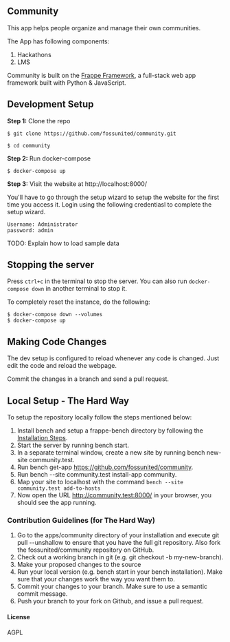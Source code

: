## Community

This app helps people organize and manage their own communities.

The App has following components:

1. Hackathons
1. LMS

Community is built on the [Frappe Framework](https://github.com/frappe/frappe), a full-stack web app framework built with Python & JavaScript.

## Development Setup

**Step 1:** Clone the repo

```
$ git clone https://github.com/fossunited/community.git

$ cd community
```

**Step 2:** Run docker-compose

```
$ docker-compose up
```

**Step 3:** Visit the website at http://localhost:8000/

You'll have to go through the setup wizard to setup the website for the first time you access it. Login using the following credentiasl to complete the setup wizard.

```
Username: Administrator
password: admin
```

TODO: Explain how to load sample data

## Stopping the server

Press `ctrl+c` in the terminal to stop the server. You can also run `docker-compose down` in another terminal to stop it.

To completely reset the instance, do the following:

```
$ docker-compose down --volumes
$ docker-compose up
```

## Making Code Changes

The dev setup is configured to reload whenever any code is changed. Just edit the code and reload the webpage.

Commit the changes in a branch and send a pull request.

## Local Setup - The Hard Way

To setup the repository locally follow the steps mentioned below:

1. Install bench and setup a frappe-bench directory by following the [Installation Steps](https://frappeframework.com/docs/user/en/installation).
1. Start the server by running bench start.
1. In a separate terminal window, create a new site by running bench new-site community.test.
1. Run bench get-app https://github.com/fossunited/community.
1. Run bench --site community.test install-app community.
1. Map your site to localhost with the command ```bench --site community.test add-to-hosts```
1. Now open the URL http://community.test:8000/ in your browser, you should see the app running.

### Contribution Guidelines (for The Hard Way)

1. Go to the apps/community directory of your installation and execute git pull --unshallow to ensure that you have the full git repository. Also fork the fossunited/community repository on GitHub.
1. Check out a working branch in git (e.g. git checkout -b my-new-branch).
1. Make your proposed changes to the source
1. Run your local version (e.g. bench start in your bench installation). Make sure that your changes work the way you want them to.
1. Commit your changes to your branch. Make sure to use a semantic commit message.
1. Push your branch to your fork on Github, and issue a pull request.

#### License

AGPL
